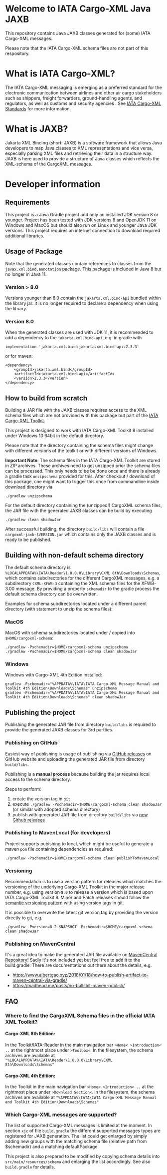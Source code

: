 # Welcome to IATA Cargo-XML Java JAXB 

This repository contains Java JAXB classes generated for (some) IATA Cargo-XML messages.

Please note that the IATA Cargo-XML schema files are not part of this respository.

# What is IATA Cargo-XML?

The IATA Cargo-XML messaging is emerging as a preferred standard for the electronic communication between airlines and other air cargo stakeholders such as shippers, freight forwarders, ground-handling agents, and regulators, as well as customs and security agencies .
See [IATA Cargo-XML Standards](https://www.iata.org/en/programs/cargo/e/cargo-xml/) for more information.

# What is JAXB?

Jakarta XML Binding (short: JAXB) is a software framework that allows Java developers 
to map Java classes to XML representations and vice versa, especially parsing XML files
and retrieving their data in a structure way. JAXB is here used to provide a structure
of Java classes which reflects the XML-schema of the CargoXML messages.

# Developer information

## Requirements

This project is a Java Gradle project and only an installed JDK version 8 or younger.
Project has been tested with JDK versions 8 and OpenJDK 11 on Windows and MacOS but should
also run on Linux and younger Java JDK versions.
This project requires an internet connection to download required additional libraries.

## Usage of Package

Note that the generated classes contain references to classes from the
`javax.xml.bind.annotation` package. This package is included in Java 8 but no longer in Java 11.

### Version > 8.0
Versions younger than 8.0 contain the `jakarta.xml.bind-api` bundled within the library jar.
It is no longer required to declare a dependency when using the library.

### Version 8.0
When the generated classes are used with JDK 11, it is recommended to
add a dependency to the `jakarta.xml.bind-api`, e.g. in gradle with

    implementation 'jakarta.xml.bind:jakarta.xml.bind-api:2.3.3'

or for maven:

    <dependency>
        <groupId>jakarta.xml.bind</groupId>
        <artifactId>jakarta.xml.bind-api</artifactId>
        <version>2.3.3</version>
    </dependency>


## How to build from scratch

Building a JAR file with the JAXB classes requires access to the XML schema files 
which are not provided with this package but part of the 
[IATA Cargo-XML Toolkit](https://www.iata.org/en/publications/store/cargo-xml-toolkit/).

This project is designed to work with IATA Cargo-XML Toolkit 8 installed  
under Windows 10 64bit in the default directory.

Please note that the directory containing the schema files might change with different versions of 
the toolkit or with different versions of Windows.

**Important Note**: The schema files in the IATA Cargo-XML Toolkit are stored in ZIP archives.
These archives need to get unzipped prior the schema files can be processed. 
This only needs to be be done once and there is already a gradle task `unzipschema` provided for this.
After checkout / download of this package, one might want to trigger this once from commandline inside download directory via

    ./gradlew unzipschema

For the default directory containing the (unzipped!) CargoXML schema files, the JAR file with the generated
JAXB classes can be build by executing

    ./gradlew clean shadowJar

After successful building, the directory `build/libs` will contain a file `cargoxml-jaxb-$VERSION.jar` which contains only the JAXB classes and is ready to be published.  

## Building with non-default schema directory

The default schema directory is `%LOCALAPPDATA%\IATA\Reader\1.0.0.0\Library\CXML 8th\Downloads\Schemas`, 
which contains subdirectories for the different CargoXML messages, e.g. a
subdirectory `CXML-XFWB-3` containing the XML schema files for the XFWB-3.00 message.
By providing a property `schemadir` to the gradle process the default schema 
directory can be overwritten. 

Examples for schema subdirectories located under a different parent directory (with statement to unzip the schema files): 

### MacOS 
MacOS with schema subdirectories located under / copied into `$HOME/cargoxml-schema`:

    ./gradlew -Pschemadir=$HOME/cargoxml-schema unzipschema
    ./gradlew -Pschemadir=$HOME/cargoxml-schema clean shadowJar

### Windows 
Windows with Cargo-XML 4th Edition installed:

    gradlew -Pschemadir="%APPDATA%\IATA\IATA Cargo-XML Message Manual and Toolkit 4th Edition\Downloads\Schemas" unzipschema
    gradlew -Pschemadir="%APPDATA%\IATA\IATA Cargo-XML Message Manual and Toolkit 4th Edition\Downloads\Schemas" clean shadowJar


## Publishing the project
Publishing the generated JAR file from directory `build/libs` is required to 
provide the generated JAXB classes for 3rd partties.

### Publishing on GitHub
Easiest way of publishing is usage of publishing via [GitHub releases](../../releases)
on GitHub website and uploading the generated JAR file from directory `build/libs`.

Publishing is a **manual process** because building the jar requires local access to the schema directory.

Steps to perform:
1. create the version tag in `git`
2. execute `./gradlew -Pschemadir=$HOME/cargoxml-schema clean shadowJar` (or similar with adopted schema directory)
3. publish with generated JAR file from directory `build/libs` via [new Github releases](../../releases/new)


### Publishing to MavenLocal (for developers)
Project supports pubishing to local, which might be useful to generate a maven
`pom` file containing dependencies as required: 

    ./gradlew -Pschemadir=$HOME/cargoxml-schema clean publishToMavenLocal

### Versioning
Recommendation is to use a version pattern for releases which matches the versioning of the
underlying Cargo-XML Toolkit in the major release number, e.g. using version `8.0` to 
release a version which is based upon IATA Cargo-XML Toolkit 8. 
Minor and Patch releases should follow the [semantic versioning pattern](https://semver.org/)
with using version tags in git.

It is possible to overwrite the latest git version tag by providing the version directly to git, e.g.

    ./gradlew -Pversion=8.2-SNAPSHOT -Pschemadir=$HOME/cargoxml-schema clean shadowJar


### Publishing on MavenCentral
It's a great idea to make the generated JAR file available on 
[MavenCentral Repository](https://mvnrepository.com/repos/central)!
Sadly it's not included yet but feel free to add it to the build.gradle.
There are documentations out there about the details, e.g.
* https://www.albertgao.xyz/2018/01/18/how-to-publish-artifact-to-maven-central-via-gradle/
* https://madhead.me/posts/no-bullshit-maven-publish/


## FAQ

### Where to find the CargoXML Schema files in the official IATA XML Toolkit?

####   Cargo-XML 8th Edition:
In the Toolkit/IATA-Reader in the main navigation
bar `>Home< >Introduction< ..` at the rightmost place under `>Toolbox<`.
In the filesystem, the schema archives are available at
`"%LOCALAPPDATA%\IATA\Reader\1.0.0.0\Library\CXML 8th\Downloads\Schemas"`

####   Cargo-XML 4th Edition:
In the Toolkit in the main navigation bar `>Home< >Introduction< ..` at
the rightmost place under `>Download Section<`.
In the filesystem, the schema archives are available at
`"%APPDATA%\IATA\IATA Cargo-XML Message Manual and Toolkit 4th Edition\Downloads\Schemas"`

### Which Cargo-XML messages are supported?

The list of supported Cargo-XML messages is limited at the moment.
In section `xjc` of file `build.gradle` the different supported messages
types are registered for JAXB generation. The list could get enlarged by simply 
adding new groups with the matching schema file (relative path from $schemadir) 
and a matching defaultPackage.

This project is also prepared to be modified by copying schema details into `src/main/resources/schema` 
and enlarging the list accordingly. See also `build.gradle` for details.

